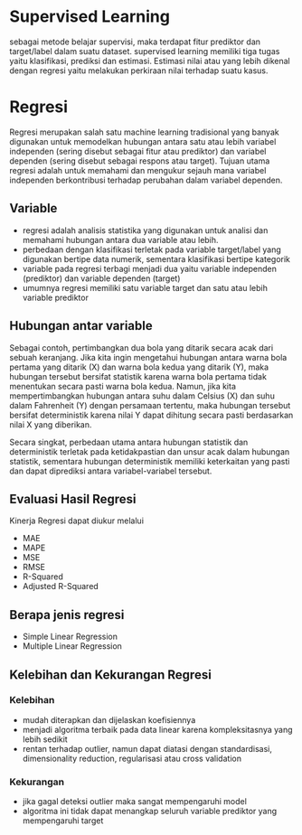 # Supervised Learning

sebagai metode belajar supervisi, maka terdapat fitur prediktor dan target/label dalam suatu dataset. supervised learning memiliki tiga tugas yaitu klasifikasi, prediksi dan estimasi. Estimasi nilai atau yang lebih dikenal dengan regresi yaitu melakukan perkiraan nilai terhadap suatu kasus.

# Regresi 
Regresi merupakan salah satu machine learning tradisional yang banyak digunakan untuk memodelkan hubungan antara satu atau lebih variabel independen (sering disebut sebagai fitur atau prediktor) dan variabel dependen (sering disebut sebagai respons atau target). Tujuan utama regresi adalah untuk memahami dan mengukur sejauh mana variabel independen berkontribusi terhadap perubahan dalam variabel dependen.

## Variable 

- regresi adalah analisis statistika yang digunakan untuk analisi dan memahami hubungan antara dua variable atau lebih. 
- perbedaan dengan klasifikasi terletak pada variable target/label yang digunakan bertipe data numerik, sementara klasifikasi bertipe kategorik
- variable pada regresi terbagi menjadi dua yaitu variable independen (prediktor) dan variable dependen (target) 
- umumnya regresi memiliki satu variable target dan satu atau lebih variable prediktor

## Hubungan antar variable 

Sebagai contoh, pertimbangkan dua bola yang ditarik secara acak dari sebuah keranjang. Jika kita ingin mengetahui hubungan antara warna bola pertama yang ditarik (X) dan warna bola kedua yang ditarik (Y), maka hubungan tersebut bersifat statistik karena warna bola pertama tidak menentukan secara pasti warna bola kedua. Namun, jika kita mempertimbangkan hubungan antara suhu dalam Celsius (X) dan suhu dalam Fahrenheit (Y) dengan persamaan tertentu, maka hubungan tersebut bersifat deterministik karena nilai 
Y dapat dihitung secara pasti berdasarkan nilai X yang diberikan.

Secara singkat, perbedaan utama antara hubungan statistik dan deterministik terletak pada ketidakpastian dan unsur acak dalam hubungan statistik, sementara hubungan deterministik memiliki keterkaitan yang pasti dan dapat diprediksi antara variabel-variabel tersebut.

## Evaluasi Hasil Regresi 

Kinerja Regresi dapat diukur melalui 
- MAE 
- MAPE 
- MSE
- RMSE
- R-Squared
- Adjusted R-Squared

## Berapa jenis regresi

- Simple Linear Regression
- Multiple Linear Regression

## Kelebihan dan Kekurangan Regresi

### Kelebihan
- mudah diterapkan dan dijelaskan koefisiennya
- menjadi algoritma terbaik pada data linear karena kompleksitasnya yang lebih sedikit 
- rentan terhadap outlier, namun dapat diatasi dengan standardisasi, dimensionality reduction, regularisasi atau cross validation

### Kekurangan 
- jika gagal deteksi outlier maka sangat mempengaruhi model
- algoritma ini tidak dapat menangkap seluruh variable prediktor yang mempengaruhi target

